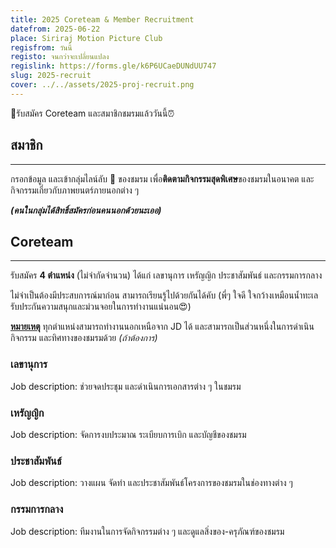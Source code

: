 ```yaml
---
title: 2025 Coreteam & Member Recruitment
datefrom: 2025-06-22
place: Siriraj Motion Picture Club
regisfrom: วันนี้
registo: จนกว่าจะเปลี่ยนแปลง
regislink: https://forms.gle/k6P6UCaeDUNdUU747
slug: 2025-recruit
cover: ../../assets/2025-proj-recruit.png
---
```

📢รับสมัคร Coreteam และสมาชิกชมรมแล้ววันนี้⏰

## สมาชิก

* * *

กรอกข้อมูล และเข้ากลุ่มไลน์ลับ 🤫 ของชมรม เพื่อ**ติดตามกิจกรรมสุดพิเศษ**ของชมรมในอนาคต และกิจกรรมเกี่ยวกับภาพยนตร์ภายนอกต่าง ๆ

**_(คนในกลุ่มได้สิทธิ์สมัครก่อนคนนอกด้วยนะเออ)_**

## Coreteam

* * *

รับสมัคร **4 ตำแหน่ง** (ไม่จำกัดจำนวน) ได้แก่ เลขานุการ เหรัญญิก ประชาสัมพันธ์ และกรรมการกลาง

ไม่จำเป็นต้องมีประสบการณ์มาก่อน สามารถเรียนรู้ไปด้วยกันได้คับ (พี่ๆ ใจดี ใจกว้างเหมือนน้ำทะเล รับประกันความสนุกและม่วนจอยในการทำงานแน่นอน😍)

<u>**หมายเหตุ**</u> ทุกตำแหน่งสามารถทำงานนอกเหนือจาก JD ได้ และสามารถเป็นส่วนหนึ่งในการดำเนินกิจกรรม และทิศทางของชมรมด้วย _(ถ้าต้องการ)_

### เลขานุการ

Job description: ช่วยจดประชุม และดำเนินการเอกสารต่าง ๆ ในชมรม

### เหรัญญิก

Job description: จัดการงบประมาณ ระเบียบการเบิก และบัญชีของชมรม

### ประชาสัมพันธ์

Job description: วางแผน จัดทำ และประชาสัมพันธ์โครงการของชมรมในช่องทางต่าง ๆ

### กรรมการกลาง

Job description: ทีมงานในการจัดกิจกรรมต่าง ๆ และดูแลสิ่งของ-ครุภัณฑ์ของชมรม